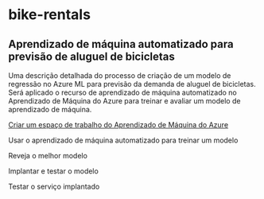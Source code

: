 # bike-rentals
## Aprendizado de máquina automatizado para previsão de aluguel de bicicletas

Uma descrição detalhada do processo de criação de um modelo de regressão no Azure ML para previsão da demanda de aluguel de bicicletas. 
 Será aplicado o recurso de aprendizado de máquina automatizado no Aprendizado de Máquina do Azure para treinar e avaliar um modelo de aprendizado de máquina.


[Criar um espaço de trabalho do Aprendizado de Máquina do Azure](https://microsoftlearning.github.io/mslearn-ai-fundamentals/Instructions/Labs/01-machine-learning.html#create-an-azure-machine-learning-workspace)

Usar o aprendizado de máquina automatizado para treinar um modelo

Reveja o melhor modelo

Implantar e testar o modelo

Testar o serviço implantado